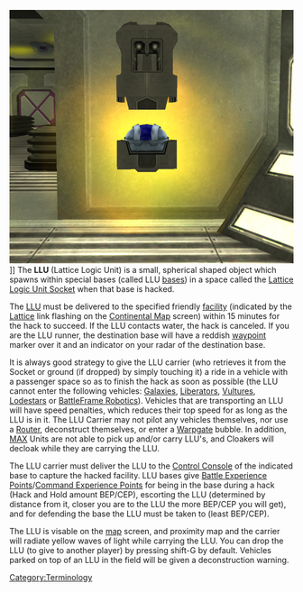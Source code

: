 ![](../images/LLU.jpg "fig:LLU.jpg")\]\] The **LLU** (Lattice Logic Unit) is a
small, spherical shaped object which spawns within special bases (called
LLU [bases](Facility.md)) in a space called the [Lattice Logic
Unit Socket](locations/Lattice_Logic_Unit_Socket.md) when that base is
hacked.

The [LLU](Lattice_Logic_Unit.md) must be delivered to the specified friendly
[facility](Facility.md) (indicated by the
[Lattice](../Lattice.md) link flashing on the [Continental
Map](../etc/Continental_Map.md) screen) within 15 minutes for the hack
to succeed. If the LLU contacts water, the hack is canceled. If you are
the LLU runner, the destination base will have a reddish
[waypoint](Waypoint.md) marker over it and an indicator on your
radar of the destination base.

It is always good strategy to give the LLU carrier (who retrieves it
from the Socket or ground (if dropped) by simply touching it) a ride in
a vehicle with a passenger space so as to finish the hack as soon as
possible (the LLU cannot enter the following vehicles:
[Galaxies](../vehicles/Galaxy.md), [Liberators](../Liberator.md),
[Vultures](../vehicles/Vulture.md), [Lodestars](../vehicles/Lodestar.md) or
[BattleFrame Robotics](../vehicles/BattleFrame_Robotics.md)). Vehicles that
are transporting an LLU will have speed penalties, which reduces their
top speed for as long as the LLU is in it. The LLU Carrier may not pilot
any vehicles themselves, nor use a [Router](../vehicles/Router.md),
deconstruct themselves, or enter a [Warpgate](../locations/Warpgate.md)
bubble. In addition, [MAX](../items/Mechanized_Assault_Exo-Suit.md) Units are not able to pick up
and/or carry LLU's, and Cloakers will decloak while they are carrying
the LLU.

The LLU carrier must deliver the LLU to the [Control
Console](../locations/Control_Console.md) of the indicated base to capture
the hacked facility. LLU bases give [Battle Experience
Points](Battle_Experience_Points.md)/[Command Experience
Points](Command_Experience_Points.md) for being in the base
during a hack (Hack and Hold amount BEP/CEP), escorting the LLU
(determined by distance from it, closer you are to the LLU the more
BEP/CEP you will get), and for defending the base the LLU must be taken
to (least BEP/CEP).

The LLU is visable on the [map](../etc/Continental_Map.md) screen, and
proximity map and the carrier will radiate yellow waves of light while
carrying the LLU. You can drop the LLU (to give to another player) by
pressing shift-G by default. Vehicles parked on top of an LLU in the
field will be given a deconstruction warning.

[Category:Terminology](Category:Terminology.md)
